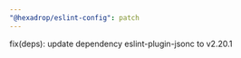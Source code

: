```yaml
---
"@hexadrop/eslint-config": patch
---
```


fix(deps): update dependency eslint-plugin-jsonc to v2.20.1
